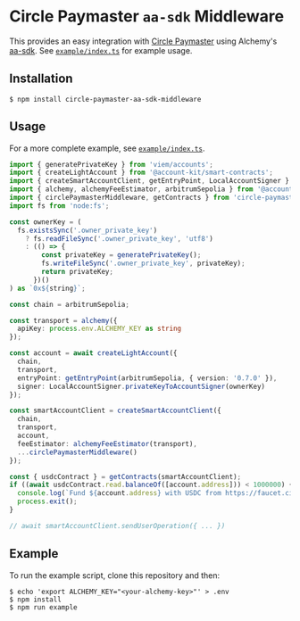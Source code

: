 # Circle Paymaster `aa-sdk` Middleware

This provides an easy integration with [Circle Paymaster](https://developers.circle.com/stablecoins/paymaster-overview) using Alchemy's [aa-sdk](https://github.com/alchemyplatform/aa-sdk). See [`example/index.ts`](example/index.ts) for example usage.

## Installation

```
$ npm install circle-paymaster-aa-sdk-middleware
```

## Usage

For a more complete example, see [`example/index.ts`](example/index.ts).

```typescript
import { generatePrivateKey } from 'viem/accounts';
import { createLightAccount } from '@account-kit/smart-contracts';
import { createSmartAccountClient, getEntryPoint, LocalAccountSigner } from '@aa-sdk/core';
import { alchemy, alchemyFeeEstimator, arbitrumSepolia } from '@account-kit/infra';
import { circlePaymasterMiddleware, getContracts } from 'circle-paymaster-aa-sdk-middleware';
import fs from 'node:fs';

const ownerKey = (
  fs.existsSync('.owner_private_key')
    ? fs.readFileSync('.owner_private_key', 'utf8')
    : (() => {
        const privateKey = generatePrivateKey();
        fs.writeFileSync('.owner_private_key', privateKey);
        return privateKey;
      })()
) as `0x${string}`;

const chain = arbitrumSepolia;

const transport = alchemy({
  apiKey: process.env.ALCHEMY_KEY as string
});

const account = await createLightAccount({
  chain,
  transport,
  entryPoint: getEntryPoint(arbitrumSepolia, { version: '0.7.0' }),
  signer: LocalAccountSigner.privateKeyToAccountSigner(ownerKey)
});

const smartAccountClient = createSmartAccountClient({
  chain,
  transport,
  account,
  feeEstimator: alchemyFeeEstimator(transport),
  ...circlePaymasterMiddleware()
});

const { usdcContract } = getContracts(smartAccountClient);
if ((await usdcContract.read.balanceOf([account.address])) < 1000000) {
  console.log(`Fund ${account.address} with USDC from https://faucet.circle.com, then run this again.`);
  process.exit();
}

// await smartAccountClient.sendUserOperation({ ... })
```

## Example

To run the example script, clone this repository and then:

```
$ echo 'export ALCHEMY_KEY="<your-alchemy-key>"' > .env
$ npm install
$ npm run example
```
